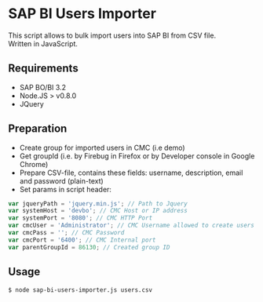 # SAP BI Users Importer #

This script allows to bulk import users into SAP BI from CSV file.<br />
Written in JavaScript.

## Requirements ##
* SAP BO/BI 3.2
* Node.JS > v0.8.0
* JQuery

## Preparation ##

* Create group for imported users in CMC (i.e demo)
* Get groupId (i.e. by Firebug in Firefox or by Developer console in Google Chrome)
* Prepare CSV-file, contains these fields: username, description, email and password (plain-text)
* Set params in script header:

```javascript
var jqueryPath = 'jquery.min.js'; // Path to Jquery
var systemHost = 'devbo'; // CMC Host or IP address
var systemPort = '8080'; // CMC HTTP Port
var cmcUser = 'Administrator'; // CMC Username allowed to create users
var cmcPass = ''; // CMC Password
var cmcPort = '6400'; // CMC Internal port
var parentGroupId = 86130; // Created group ID
```  

## Usage ##

`$ node sap-bi-users-importer.js users.csv`